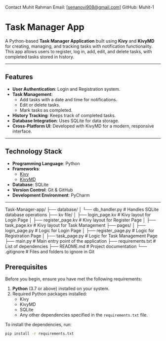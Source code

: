 Contact
Muhit Rahman
Email: [senanovi908@gmail.com]
GitHub: Muhit-1
# Task Manager App

A Python-based **Task Manager Application** built using **Kivy** and **KivyMD** for creating, managing, and tracking tasks with notification functionality. This app allows users to register, log in, add, edit, and delete tasks, with completed tasks stored in history.

---

## Features
- **User Authentication**: Login and Registration system.
- **Task Management**:
  - Add tasks with a date and time for notifications.
  - Edit or delete tasks.
  - Mark tasks as completed.
- **History Tracking**: Keeps track of completed tasks.
- **Database Integration**: Uses SQLite for data storage.
- **Cross-Platform UI**: Developed with KivyMD for a modern, responsive interface.

---

## Technology Stack
- **Programming Language**: Python
- **Frameworks**: 
  - [Kivy](https://kivy.org/)
  - [KivyMD](https://kivymd.readthedocs.io/)
- **Database**: SQLite
- **Version Control**: Git & GitHub
- **Development Environment**: PyCharm

---

Task-Manager-app/
├── database/
│   └── db_handler.py    # Handles SQLite database operations
├── kv file/
│   ├── login_page.kv    # Kivy layout for Login Page
│   ├── register_page.kv # Kivy layout for Register Page
│   ├── task_page.kv     # Kivy layout for Task Management
├── pages/
│   ├── login_page.py    # Logic for Login Page
│   ├── register_page.py # Logic for Registration Page
│   ├── task_page.py     # Logic for Task Management Page
├── main.py              # Main entry point of the application
├── requirements.txt     # List of dependencies
├── README.md            # Project documentation
└── .gitignore           # Files and folders to ignore in Git


## Prerequisites
Before you begin, ensure you have met the following requirements:
1. **Python** (3.7 or above) installed on your system.
2. Required Python packages installed:
   - Kivy
   - KivyMD
   - SQLite
   - Any other dependencies specified in the `requirements.txt` file.

To install the dependencies, run:
```bash
pip install -r requirements.txt


  
